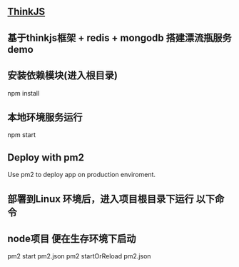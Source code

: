 
## [ThinkJS](http://www.thinkjs.org)
## 基于thinkjs框架 + redis + mongodb 搭建漂流瓶服务demo

## 安装依赖模块(进入根目录)
npm install

## 本地环境服务运行
npm start

## Deploy with pm2
Use pm2 to deploy app on production enviroment.

## 部署到Linux 环境后，进入项目根目录下运行 以下命令
## node项目 便在生存环境下启动
pm2 start pm2.json
pm2 startOrReload pm2.json
